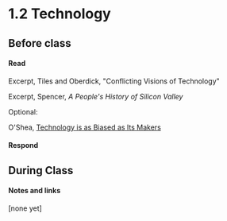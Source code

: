 # 1.2 Technology

## Before class

#### Read

Excerpt, Tiles and Oberdick, "Conflicting Visions of Technology"

Excerpt, Spencer, *A People's History of Silicon Valley*



Optional:

O'Shea, [Technology is as Biased as Its Makers](https://longreads.com/2019/05/14/technology-is-as-biased-as-its-makers/)



#### Respond



## During Class 

#### Notes and links

[none yet]
